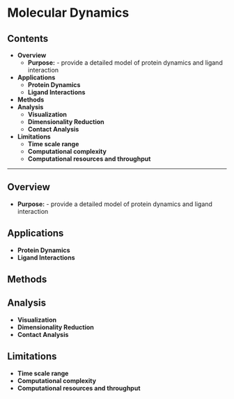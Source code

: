 # Molecular Dynamics

## Contents

- **Overview**
	- **Purpose:** - provide a detailed model of protein dynamics and ligand interaction
- **Applications**
	- **Protein Dynamics**
	- **Ligand Interactions**
- **Methods**
- **Analysis**
	- **Visualization**
	- **Dimensionality Reduction**
	- **Contact Analysis**
- **Limitations**
	- **Time scale range**
	- **Computational complexity**
	- **Computational resources and throughput**
---------

## Overview
- **Purpose:** - provide a detailed model of protein dynamics and ligand interaction
## Applications
- **Protein Dynamics**
- **Ligand Interactions**
## Methods
## Analysis
- **Visualization**
- **Dimensionality Reduction**
- **Contact Analysis**
## Limitations
- **Time scale range**
- **Computational complexity**
- **Computational resources and throughput**
